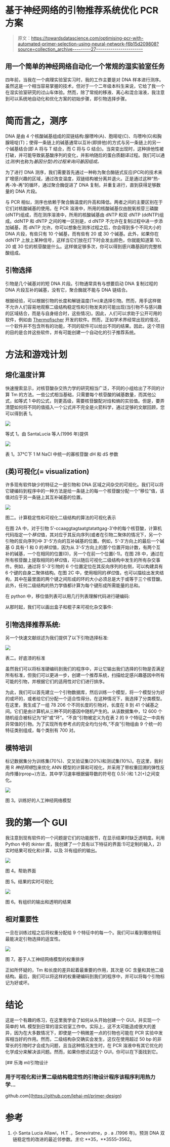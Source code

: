# 基于神经网络的引物推荐系统优化 PCR 方案

> 原文：<https://towardsdatascience.com/optimising-pcr-with-automated-primer-selection-using-neural-network-f6b15d209808?source=collection_archive---------27----------------------->

## 用一个简单的神经网络自动化一个常规的湿实验室任务

四年前，当我在一个病理实验室实习时，我的工作主要是对 DNA 样本进行测序。虽然这是一个相当容易掌握的技术，但对于一个二年级本科生来说，它给了我一个在湿实验室研究的过山车体验。然而，除了常规的移液、离心和混合溶液，我注意到可以系统地自动化和优化方案的初始步骤，即引物选择步骤。

# 简而言之，测序

DNA 是由 4 个核酸碱基组成的双链结构:腺嘌呤(A)、胞嘧啶(C)、鸟嘌呤(G)和胸腺嘧啶(T)；使得一条链上的碱基通常以互补(即排他)的方式与另一条链上的另一个碱基结合(即 A 将与 T 结合，而 C 将与 G 结合)。当突变出现时，这种排他性被打破，并可能导致氨基酸序列的变化，并影响随后的蛋白质翻译过程。我们可以通过*测序*(也称为*基因分型)的过程来询问基因组成。*

为了进行 DNA 测序，我们需要首先通过一种称为聚合酶链式反应(PCR)的技术来扩增感兴趣的区域，通过改变温度，双链结构被分离并退火。正是通过这种“热-再-冷-再”的循环，通过聚合酶促进了 DNA 复制，并重复进行，直到获得足够数量的 DNA 片段。

与 PCR 相似，测序也依赖于聚合酶温度的升高和降低。两者之间的主要区别在于它们对核酸碱基的使用。在 PCR 溶液中，所用的核酸碱基仅由脱氧核苷三磷酸(dNTP)组成，而在测序溶液中，所用的核酸碱基由 dNTP 和双 dNTP (ddNTP)组成。ddNTP 和 dNTP 之间的唯一区别是，d dNTP 不允许在复制过程中进一步添加碱基，而 dNTP 允许。你可以想象在测序过程之后，你会得到多个不同大小的 DNA 片段，有些只有 10 个碱基，而有些有 20 或 30 个碱基。此外，如果你在 ddNTP 上放上某种信号，这样当它们放在灯下时会发出颜色，你就能知道第 10、20 或 30 位的核苷酸是什么。这样做足够多次，你可以得到感兴趣基因的完整核酸组成。

## 引物选择

引物是几个碱基对的短 DNA 片段。引物通常具有与想要启动 DNA 复制过程的 DNA 片段互补的碱基，没有它，聚合酶就不能与 DNA 链结合。

根据经验，可以根据引物的长度和解链温度(Tm)来选择引物。然而，用手这样做不允许人们容易地观察二级结构稳定性和引物发夹的可能出现(当引物不与感兴趣的区域结合，而是与自身结合时，这些情况)。因此，人们可以求助于公开可用的软件，例如由 [Thermofischer](https://www.thermofisher.com/uk/en/home/brands/thermo-scientific/molecular-biology/molecular-biology-learning-center/molecular-biology-resource-library/thermo-scientific-web-tools/multiple-primer-analyzer.html) 开发的软件。然而，正如学术界经常出现的情况，一个软件并不包含所有的功能，不同的软件可以给出不同的结果。因此，这个项目的目的是合并这些软件，并有可能创建一个自动化的引子推荐系统。

# 方法和游戏计划

## 熔化温度计算

快速搜索显示，对核苷酸杂交热力学的研究相当广泛，不同的小组给出了不同的计算 Tm 的方法。一些公式相当基础，只需要每个核苷酸的碱基数量，而其他公式，如等式 1 中的公式，则更高级，需要核苷酸配对焓和熵的实验值。但是，要弄清楚如何将不同的值插入一个公式并不完全是火箭科学，通过足够的文献回顾，您可以得到表 1。

![](img/870490542b865c3196049ac848118050.png)

等式 1。由 SantaLucia 等人(1996 年)提供

![](img/e228122964cd7f3af5176806b4e01a87.png)

表 1。37℃下 1 M NaCl 中统一的寡核苷酸 dH 和 dS 参数

## (英)可视化(= visualization)

许多现有软件缺少的特征之一是引物和 DNA 区域之间杂交的可视化。我们可以将它硬编码到程序中的一种方法是给一条链上的每一个核苷酸分配一个“移位”值，该值对应于另一条链上其互补碱基的位置。

![](img/1fa691fdec7b6b7ae58b9d71d4cbb64b.png)

图二。计算稳定性和可视化二级结构的算法的可视化表示

在图 2A 中，对于引物 5’-ccaaggtagtaatgtatattgag-3’中的每个核苷酸，计算机代码指定一个*移位*值，其对应于其反向序列(或者在引物二聚体的情况下，另一个引物的反向序列)中 3’-5’方向的互补碱基的位置。例如，5’-3’方向上的最后一个碱基 G 具有-1 和 0 的*移位*值，因为从 3’-5’方向上的那个位置开始计数，有两个互补的碱基，一个在相同的位置(0)，另一个在前一个位置(-1)。在图 2B 中，通过在所有核苷酸上提取相同的*移位*值，可以随后可视化二级结构中发生的所有杂交事件。例如，通过将 5’-3’引物的 6 个位置定位在其反向序列的右侧，可以构建具有 6 个键的自身二聚体结构。在图 2C 中，使用相同的*移位*值，也可以描绘出发夹结构，其中在最里面的两个键之间形成的环的大小必须总是大于或等于三个核苷酸。此外，任何二级结构的热力学值都计算为每个键形成所需能量的总和。

在 python 中，移位值列表可以用几行列表理解代码进行硬编码:

从那时起，我们可以画出盒子和棍子来可视化杂交事件:

## **引物选择推荐系统:**

另一个快速文献综述为我们提供了以下引物选择标准:

![](img/a5b41e0aafdddaa0f6ec6d04b83ed4a3.png)

表二。好底漆的标准

虽然我们可以将标准硬编码到我们的程序中，并让它输出我们选择的引物是否满足所有标准，但我们可以更进一步，创建一个推荐系统，扫描给定感兴趣基因中所有可能的引物，并根据它们的适用性对它们进行排序。

为此，我们可以首先建立一个引物数据库，然后训练一个模型，将一个模型分为好的或坏的，或者给它们分配一个适合性得分。在这种情况下，我选择了分类模型。在这里，我生成了一组 78 206 个不同长度的引物对，长度在 8 到 41 个碱基之间。它们是由计算机从三种不同的基因中随机产生的。从该数据集中，12 600 个随机组合被标记为“好”或“坏”。“不良”引物被定义为在表 2 的 9 个特征之一中具有异常值的引物。为了实现所有参考点的完全均匀分布,“不良”引物组由 9 个统一的特征类别组成，每个类别有 700 对。

## 模特培训

标记数据集分为训练集(70%)、交叉验证集(20%)和测试集(10%)。在这里，我利用 R *神经网络*包来优化 ANN 模型的计算和可视化，并采用了带权重回溯的弹性反向传播(rprop+)方法，其中学习速率根据偏导数的符号在 0.5(-)和 1.2(+)之间变化。

![](img/94982d9f7a43e07a80896f666dbff326.png)

图 3。训练好的人工神经网络模型

# 我的第一个 GUI

我注意到现有软件的一个问题是它们的功能脱节，在显示结果时缺乏透明度。利用 Python 中的 *tkinter* 库，我创建了一个具有以下特征的界面:1)可定制的输入，2)实时结果可视化和计算，以及 3)有组织的输出。

![](img/a1df6147aef6314513ac6cabad45708f.png)

图 4。帮助界面

图 5。结果的实时可视化

![](img/f9a4c1ceb56d83a8db922290fb5d8779.png)

图 6。有组织的输出和透明的结果

## 相对重要性

一旦在训练过程之后将权重分配给 9 个特征中的每一个。我们可以看到哪些特征最能决定引物选择的适宜性。

![](img/137fdc301567f2f64319cf1669df978f.png)

图 7。基于人工神经网络模型的权重排序

正如所怀疑的，Tm 和长度的差异起着最重要的作用，其次是 GC 含量和其他二级结构。最后，我们可以将这样的权重硬编码到我们的程序中，并可以将每个引物标记为好或坏。

# 结论

这是一个有趣的练习，在这里我学会了如何从头开始创建一个 GUI，并实现一个简单的 ML 模型到日常的湿实验室工作中。实际上，这不太可能造成很大的差异，因为在大多数情况下，即使是一个稍微差一点的引物也可能在 PCR 实验中发挥相当好的作用。然而，二级结构杂交确实会发生，这仅在使用超过 50 bp 的非常长的引物时才会成为问题，且当这种情况发生时，在 PCR 溶液中有其它优化的化学成分来解决该问题。然而，如果你想试试这个 GUI，你可以在下面找到它。

[](https://github.com/lehai-ml/primer-design) [## 乐海 ml/引物设计

### 用于可视化和计算二级结构稳定性的引物设计程序该程序利用热力学…

github.com](https://github.com/lehai-ml/primer-design) 

# 参考

1.  小 Santa Lucia Allawi，H.T .，Seneviratne，p . a .(1996 年)。预测 DNA 双链稳定性的改进的最近邻参数。*生化* **35，**3555–3562。